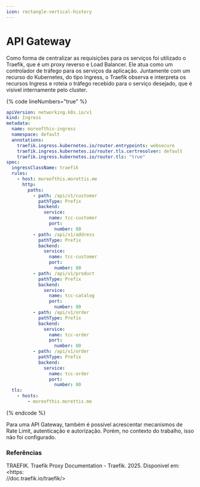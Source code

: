 ```yaml
---
icon: rectangle-vertical-history
---
```


# API Gateway

Como forma de centralizar as requisições para os serviços foi utilizado o Traefik, que é um proxy reverso e Load Balancer. Ele atua como um controlador de tráfego para os serviços da aplicação. Juntamente com um recurso do Kubernetes, do tipo Ingress, o Traefik observa e interpreta os recursos Ingress e roteia o tráfego recebido para o serviço desejado, que é visível internamente pelo cluster.&#x20;

{% code lineNumbers="true" %}
```yaml
apiVersion: networking.k8s.io/v1
kind: Ingress
metadata:
  name: moreofthis-ingress
  namespace: default
  annotations:
    traefik.ingress.kubernetes.io/router.entrypoints: websecure
    traefik.ingress.kubernetes.io/router.tls.certresolver: default
    traefik.ingress.kubernetes.io/router.tls: "true"
spec:
  ingressClassName: traefik
  rules:
    - host: moreofthis.morettis.me
      http:
        paths:
          - path: /api/v1/customer
            pathType: Prefix
            backend:
              service:
                name: tcc-customer
                port:
                  number: 80
          - path: /api/v1/address
            pathType: Prefix
            backend:
              service:
                name: tcc-customer
                port:
                  number: 80
          - path: /api/v1/product
            pathType: Prefix
            backend:
              service:
                name: tcc-catalog
                port:
                  number: 80
          - path: /api/v1/order
            pathType: Prefix
            backend:
              service:
                name: tcc-order
                port:
                  number: 80
          - path: /api/v1/order
            pathType: Prefix
            backend:
              service:
                name: tcc-order
                port:
                  number: 80
  tls:
    - hosts:
        - moreofthis.morettis.me
```
{% endcode %}

Para uma API Gateway, também é possível acrescentar mecanismos de Rate Limit, autenticação e autorização. Porém, no contexto do trabalho, isso não foi configurado.&#x20;

### Referências

TRAEFIK. Traefik Proxy Documentation - Traefik. 2025. Disponível em: \<https:\
//doc.traefik.io/traefik/>
